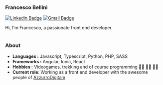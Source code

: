 ### Francesco Bellini
[![Linkedin Badge](https://img.shields.io/badge/-Francesco_Bellini-blue?style=flat-square&logo=Linkedin&logoColor=white&link=https://www.linkedin.com/in/francescobellini92//)](https://www.linkedin.com/in/francescobellini92/) [![Gmail Badge](https://img.shields.io/badge/-francescobellini92@gmail.com-c14438?style=flat-square&logo=Gmail&logoColor=white&link=mailto:francescobellini92@gmail.com)](mailto:francescobellini92@gmail.com)


Hi, I'm Francesco, a passionate front end developer.

#

### About
-  **Languages :** Javascript, Typescript, Python, PHP, SASS
-  **Frameworks :** Angular, Ionic, React
-  **Hobbies :** Videogames, trekking and of course programming :man_technologist: :man_technologist: :man_technologist:
-  **Current role**: Working as a front end developer with the awesome people of [AzzurroDigitale](https://www.azzurrodigitale.com/)


 
